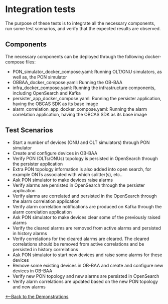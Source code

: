 # Integration tests

The purpose of these tests is to integrate all the necessary components, run some test scenarios, and verify that the expected results are observed.

## Components
The necessary components can be deployed through the following docker-compose files:

* PON_simulator_docker_compose.yaml: Running OLT/ONU simulators, as well as, the PON simulator
* OBBAA_docker_compose.yaml: Running the OB-BAA
* infra_docker_compose.yaml: Running the infrastructure components, including OpenSearch and Kafka
* persister_app_docker_compose.yaml: Running the persister application, having the OBCAS SDK as its base image
* alarm_correlation_app_docker_compose.yaml: Running the alarm correlation application, having the OBCAS SDK as its base image

## Test Scenarios
* Start a number of devices (ONU and OLT simulators) through PON simulator
* Create and configure devices in OB-BAA
* Verify PON (OLTs/ONUs) topology is persisted in OpenSearch through the persister application
* Extra PON topology  information is also added into open search, for example ONTs associated with which splitter(s), etc..   
* Ask PON simulator to make devices raise alarms
* Verify alarms are persisted in OpenSearch through the persister application
* Verify alarms are correlated and persisted in the OpenSearch through the alarm correlation application
* Verify alarm correlation notifications are produced on Kafka through the alarm correlation application
* Ask PON simulator to make devices clear some of the previously raised alarms
* Verify the cleared alarms are removed from active alarms and persisted in history alarms
* Verify correlations for the cleared alarms are cleared. The cleared correlations should be removed from active correlations and be persisted in history correlations
* Ask PON simulator to start new devices and raise some alarms for these devices
* Remove some existing devices in OB-BAA and create and configure new devices in OB-BAA
* Verify new PON topology and new alarms are persisted in OpenSearch
* Verify alarm correlations are updated based on the new PON topology and new alarms


[<--Back to the Demonstrations](../index.md)